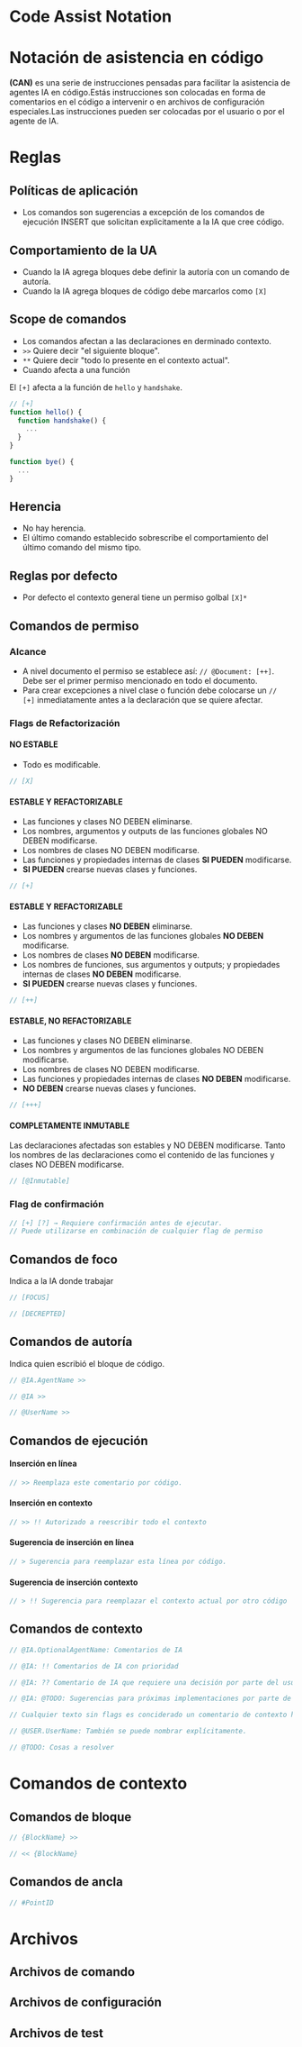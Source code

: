 # Code Assist Notation
# Notación de asistencia en código

**(CAN)** es una serie de instrucciones pensadas para facilitar la asistencia de agentes IA en código.Estás instrucciones son colocadas en forma de comentarios en el código a intervenir o en archivos de configuración especiales.Las instrucciones pueden ser colocadas por el usuario o por el agente de IA.

# Reglas

## Políticas de aplicación
- Los comandos son sugerencias a excepción de los comandos de ejecución INSERT que solicitan explicitamente a la IA que cree código.

## Comportamiento de la UA
- Cuando la IA agrega bloques debe definir la autoría con un comando de autoría.
- Cuando la IA agrega bloques de código debe marcarlos como `[X]`

## Scope de comandos
- Los comandos afectan a las declaraciones en derminado contexto.
- `>>` Quiere decir "el siguiente bloque".
- `**` Quiere decir "todo lo presente en el contexto actual".
- Cuando afecta a una función 

El `[+]` afecta a la función de `hello` y `handshake`.

```js
// [+]
function hello() {
  function handshake() {
    ...
  }
}

function bye() {
  ...
}
```

## Herencia
- No hay herencia. 
- El último comando establecido sobrescribe el comportamiento del último comando del mismo tipo.

## Reglas por defecto
- Por defecto el contexto general tiene un permiso golbal `[X]*`






## Comandos de permiso 

### Alcance
- A nivel documento el permiso se establece así: `// @Document: [++]`. Debe ser el primer permiso mencionado en todo el documento.
- Para crear excepciones a nivel clase o función debe colocarse un `// [+]` inmediatamente antes a la declaración que se quiere afectar.

### Flags de Refactorización

#### NO ESTABLE
- Todo es modificable.
```js
// [X]
```

#### ESTABLE Y REFACTORIZABLE
- Las funciones y clases NO DEBEN eliminarse.
- Los nombres, argumentos y outputs de las funciones globales NO DEBEN modificarse.
- Los nombres de clases NO DEBEN modificarse.
- Las funciones y propiedades internas de clases **SI PUEDEN** modificarse.
- **SI PUEDEN** crearse nuevas clases y funciones.
```js
// [+]
```

#### ESTABLE Y REFACTORIZABLE
- Las funciones y clases **NO DEBEN** eliminarse.
- Los nombres y argumentos de las funciones globales **NO DEBEN** modificarse.
- Los nombres de clases **NO DEBEN** modificarse.
- Los nombres de funciones, sus argumentos y outputs; y propiedades internas de clases **NO DEBEN** modificarse.
- **SI PUEDEN** crearse nuevas clases y funciones.
```js
// [++]
```

#### ESTABLE, NO REFACTORIZABLE
- Las funciones y clases NO DEBEN eliminarse.
- Los nombres y argumentos de las funciones globales NO DEBEN modificarse.
- Los nombres de clases NO DEBEN modificarse.
- Las funciones y propiedades internas de clases **NO DEBEN** modificarse.
- **NO DEBEN** crearse nuevas clases y funciones.
```js
// [+++]
```

#### COMPLETAMENTE INMUTABLE
Las declaraciones afectadas son estables y NO DEBEN modificarse.
Tanto los nombres de las declaraciones como el contenido de las funciones y clases NO DEBEN modificarse.
```js
// [@Inmutable]
```

### Flag de confirmación

```js
// [+] [?] → Requiere confirmación antes de ejecutar.
// Puede utilizarse en combinación de cualquier flag de permiso
```

##  Comandos de foco
Indica a la IA donde trabajar
```js
// [FOCUS]
```

```js
// [DECREPTED]
```





## Comandos de autoría 

Indica quien escribió el bloque de código.
```js
// @IA.AgentName >>
```

```js
// @IA >>
```

```js
// @UserName >>
```




## Comandos de ejecución 

#### Inserción en línea
```js
// >> Reemplaza este comentario por código.
```

#### Inserción en contexto
```js
// >> !! Autorizado a reescribir todo el contexto
```

#### Sugerencia de inserción en línea
```js
// > Sugerencia para reemplazar esta línea por código.
```

#### Sugerencia de inserción contexto
```js
// > !! Sugerencia para reemplazar el contexto actual por otro código
```



## Comandos de contexto 

```js
// @IA.OptionalAgentName: Comentarios de IA
```

```js
// @IA: !! Comentarios de IA con prioridad 
```

```js
// @IA: ?? Comentario de IA que requiere una decisión por parte del usuario 
```

```js
// @IA: @TODO: Sugerencias para próximas implementaciones por parte de la IA.
```

```js
// Cualquier texto sin flags es conciderado un comentario de contexto hecho por un humano 
```

```js
// @USER.UserName: También se puede nombrar explícitamente.
```

```js
// @TODO: Cosas a resolver
```



# Comandos de contexto

## Comandos de bloque
```js
// {BlockName} >>
```

```js
// << {BlockName}
```

## Comandos de ancla
```js
// #PointID
```




# Archivos

## Archivos de comando

## Archivos de configuración 

## Archivos de test
